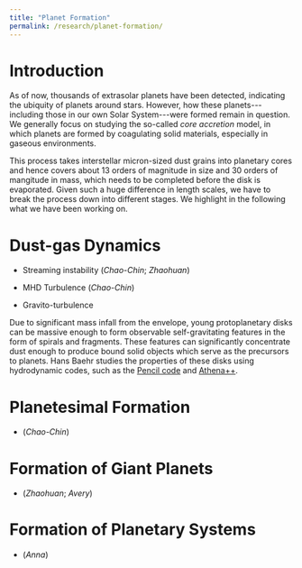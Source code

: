 ```yaml
---
title: "Planet Formation"
permalink: /research/planet-formation/
---
```

# Introduction

As of now, thousands of extrasolar planets have been detected,
indicating the ubiquity of planets around stars.
However, how these planets---including those in our own Solar
System---were formed remain in question.
We generally focus on studying the so-called *core accretion* model, in
which planets are formed by coagulating solid materials, especially in
gaseous environments.

This process takes interstellar micron-sized dust grains into planetary
cores and hence covers about 13 orders of magnitude in size and 30
orders of mangitude in mass, which needs to be completed before the disk
is evaporated.
Given such a huge difference in length scales, we have to break the
process down into different stages.
We highlight in the following what we have been working on.

# Dust-gas Dynamics

- Streaming instability (*Chao-Chin*; *Zhaohuan*)

- MHD Turbulence (*Chao-Chin*)

- Gravito-turbulence

Due to significant mass infall from the envelope, young protoplanetary disks can be massive enough to form observable self-gravitating features in the form of spirals and fragments. These features can significantly concentrate dust enough to produce bound solid objects which serve as the precursors to planets. Hans Baehr studies the properties of these disks using hydrodynamic codes, such as the <a href="pencil-code.nordita.org">Pencil code</a> and <a href="https://www.athena-astro.app">Athena++</a>.

# Planetesimal Formation

- (*Chao-Chin*)

# Formation of Giant Planets

- (*Zhaohuan*; *Avery*)

# Formation of Planetary Systems

- (*Anna*)
